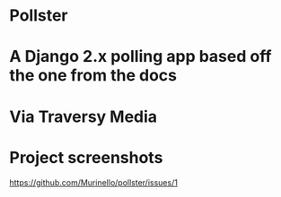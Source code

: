 # Pollster
# A Django 2.x polling app based off the one from the docs
# Via Traversy Media

# Project screenshots
https://github.com/Murinello/pollster/issues/1
